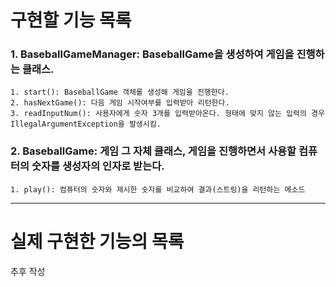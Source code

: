 # 구현할 기능 목록
### 1. BaseballGameManager: BaseballGame을 생성하여 게임을 진행하는 클래스.
    1. start(): BaseballGame 객체를 생성해 게임을 진행한다.
    2. hasNextGame(): 다음 게임 시작여부를 입력받아 리턴한다.
    3. readInputNum(): 사용자에게 숫자 3개를 입력받아온다. 형태에 맞지 않는 입력의 경우 IllegalArgumentException을 발생시킴.
### 2. BaseballGame: 게임 그 자체 클래스, 게임을 진행하면서 사용할 컴퓨터의 숫자를 생성자의 인자로 받는다.
    1. play(): 컴퓨터의 숫자와 제시한 숫자를 비교하여 결과(스트링)을 리턴하는 메소드

---
# 실제 구현한 기능의 목록
추후 작성
